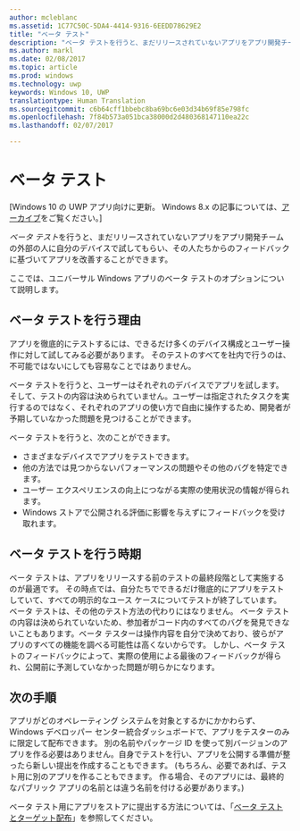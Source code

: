 ```yaml
---
author: mcleblanc
ms.assetid: 1C77C50C-5DA4-4414-9316-6EEDD78629E2
title: "ベータ テスト"
description: "ベータ テストを行うと、まだリリースされていないアプリをアプリ開発チームの外部の人に自分のデバイスで試してもらい、その人たちからのフィードバックに基づいてアプリを改善することができます。"
ms.author: markl
ms.date: 02/08/2017
ms.topic: article
ms.prod: windows
ms.technology: uwp
keywords: Windows 10, UWP
translationtype: Human Translation
ms.sourcegitcommit: c6b64cff1bbebc8ba69bc6e03d34b69f85e798fc
ms.openlocfilehash: 7f84b573a051bca38000d2d480368147110ea22c
ms.lasthandoff: 02/07/2017

---
```

# <a name="beta-testing"></a>ベータ テスト

\[Windows 10 の UWP アプリ向けに更新。 Windows 8.x の記事については、[アーカイブ](http://go.microsoft.com/fwlink/p/?linkid=619132)をご覧ください。\]


*ベータ テスト*を行うと、まだリリースされていないアプリをアプリ開発チームの外部の人に自分のデバイスで試してもらい、その人たちからのフィードバックに基づいてアプリを改善することができます。

ここでは、ユニバーサル Windows アプリのベータ テストのオプションについて説明します。

## <a name="why-beta-test"></a>ベータ テストを行う理由

アプリを徹底的にテストするには、できるだけ多くのデバイス構成とユーザー操作に対して試してみる必要があります。 そのテストのすべてを社内で行うのは、不可能ではないにしても容易なことではありません。

ベータ テストを行うと、ユーザーはそれぞれのデバイスでアプリを試します。 そして、テストの内容は決められていません。ユーザーは指定されたタスクを実行するのではなく、それぞれのアプリの使い方で自由に操作するため、開発者が予期していなかった問題を見つけることができます。

ベータ テストを行うと、次のことができます。

-   さまざまなデバイスでアプリをテストできます。
-   他の方法では見つからないパフォーマンスの問題やその他のバグを特定できます。
-   ユーザー エクスペリエンスの向上につながる実際の使用状況の情報が得られます。
-   Windows ストアで公開される評価に影響を与えずにフィードバックを受け取れます。

## <a name="when-to-beta-test"></a>ベータ テストを行う時期

ベータ テストは、アプリをリリースする前のテストの最終段階として実施するのが最適です。 その時点では、自分たちでできるだけ徹底的にアプリをテストしていて、すべての明示的なユース ケースについてテストが終了しています。 ベータ テストは、その他のテスト方法の代わりにはなりません。 ベータ テストの内容は決められていないため、参加者がコード内のすべてのバグを発見できないこともあります。ベータ テスターは操作内容を自分で決めており、彼らがアプリのすべての機能を調べる可能性は高くないからです。 しかし、ベータ テストのフィードバックによって、実際の使用による最後のフィードバックが得られ、公開前に予測していなかった問題が明らかになります。

## <a name="next-steps"></a>次の手順

アプリがどのオペレーティング システムを対象とするかにかかわらず、Windows デベロッパー センター統合ダッシュボードで、アプリをテスターのみに限定して配布できます。 別の名前やパッケージ ID を使って別バージョンのアプリを作る必要はありません。自身でテストを行い、アプリを公開する準備が整ったら新しい提出を作成することもできます。 (もちろん、必要であれば、テスト用に別のアプリを作ることもできます。 作る場合、そのアプリには、最終的なパブリック アプリの名前とは違う名前を付ける必要があります。)

ベータ テスト用にアプリをストアに提出する方法については、「[ベータ テストとターゲット配布](https://msdn.microsoft.com/library/windows/apps/Mt185377)」を参照してください。

 

 





